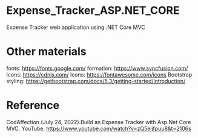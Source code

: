 # Expense_Tracker_ASP.NET_CORE

Expense Tracker web application using .NET Core MVC

# Other materials

fonts: https://fonts.google.com/
formation: https://www.syncfusion.com/
Icons: https://cdnjs.com/
Icons: https://fontawesome.com/icons
Bootstrap styling: https://getbootstrap.com/docs/5.3/getting-started/introduction/

# Reference

CodAffection.(July 24, 2022).Build an Expense Tracker with Asp.Net Core MVC. YouTube. https://www.youtube.com/watch?v=zQ5eijfpuu8&t=2106s
